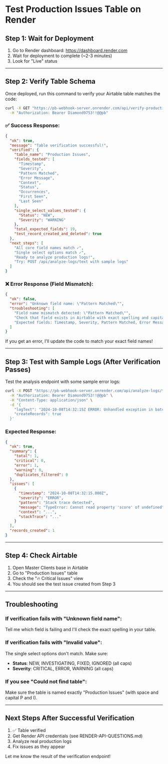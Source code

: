 # Test Production Issues Table on Render

## Step 1: Wait for Deployment
1. Go to Render dashboard: https://dashboard.render.com
2. Wait for deployment to complete (~2-3 minutes)
3. Look for "Live" status

---

## Step 2: Verify Table Schema

Once deployed, run this command to verify your Airtable table matches the code:

```bash
curl -X GET "https://pb-webhook-server.onrender.com/api/verify-production-issues-table" \
  -H "Authorization: Bearer Diamond9753!!@@pb"
```

### ✅ Success Response:
```json
{
  "ok": true,
  "message": "Table verification successful!",
  "verified": {
    "table_name": "Production Issues",
    "fields_tested": [
      "Timestamp",
      "Severity", 
      "Pattern Matched",
      "Error Message",
      "Context",
      "Status",
      "Occurrences",
      "First Seen",
      "Last Seen"
    ],
    "single_select_values_tested": {
      "Status": "NEW",
      "Severity": "WARNING"
    },
    "total_expected_fields": 19,
    "test_record_created_and_deleted": true
  },
  "next_steps": [
    "All core field names match ✓",
    "Single select options match ✓",
    "Ready to analyze production logs!",
    "Try: POST /api/analyze-logs/text with sample logs"
  ]
}
```

### ❌ Error Response (Field Mismatch):
```json
{
  "ok": false,
  "error": "Unknown field name: \"Pattern Matched\"",
  "troubleshooting": [
    "Field name mismatch detected: \"Pattern Matched\"",
    "Check that field exists in Airtable with exact spelling and capitalization",
    "Expected fields: Timestamp, Severity, Pattern Matched, Error Message, Context, Status, Occurrences, First Seen, Last Seen"
  ]
}
```

If you get an error, I'll update the code to match your exact field names!

---

## Step 3: Test with Sample Logs (After Verification Passes)

Test the analysis endpoint with some sample error logs:

```bash
curl -X POST "https://pb-webhook-server.onrender.com/api/analyze-logs/text" \
  -H "Authorization: Bearer Diamond9753!!@@pb" \
  -H "Content-Type: application/json" \
  -d '{
    "logText": "2024-10-08T14:32:15Z ERROR: Unhandled exception in batch scorer\nTypeError: Cannot read property '\''score'\'' of undefined\n    at scoreLeadBatch (batchScorer.js:145:22)\n    at processClientRun (jobTracking.js:89:15)",
    "createRecords": true
  }'
```

### Expected Response:
```json
{
  "ok": true,
  "summary": {
    "total": 1,
    "critical": 0,
    "error": 1,
    "warning": 0,
    "duplicates_filtered": 0
  },
  "issues": [
    {
      "timestamp": "2024-10-08T14:32:15.000Z",
      "severity": "ERROR",
      "pattern": "Stack trace detected",
      "message": "TypeError: Cannot read property 'score' of undefined",
      "context": "...",
      "stackTrace": "..."
    }
  ],
  "records_created": 1
}
```

---

## Step 4: Check Airtable

1. Open Master Clients base in Airtable
2. Go to "Production Issues" table
3. Check the "🔥 Critical Issues" view
4. You should see the test issue created from Step 3

---

## Troubleshooting

### If verification fails with "Unknown field name":
Tell me which field is failing and I'll check the exact spelling in your table.

### If verification fails with "Invalid value":
The single select options don't match. Make sure:
- **Status**: NEW, INVESTIGATING, FIXED, IGNORED (all caps)
- **Severity**: CRITICAL, ERROR, WARNING (all caps)

### If you see "Could not find table":
Make sure the table is named exactly "Production Issues" (with space and capital P and I).

---

## Next Steps After Successful Verification

1. ✅ Table verified
2. Get Render API credentials (see RENDER-API-QUESTIONS.md)
3. Analyze real production logs
4. Fix issues as they appear

Let me know the result of the verification endpoint!
